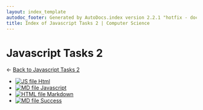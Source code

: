 ```yaml
---
layout: index_template
autodoc_footer: Generated by AutoDocs.index version 2.2.1 "hotfix - documents actually work now" ⓒ Starwort, 2020
title: Index of Javascript Tasks 2 | Computer Science
---
```


# **Javascript Tasks 2**

← [Back to Javascript Tasks 2](..)

- [![JS file](https://img.icons8.com/windows/512/03dac6/js.png) Html](Paper_1/javascript_tasks_2/html.js)
- [![MD file](https://img.icons8.com/windows/512/03dac6/regular-document.png) Javascript](Paper_1/javascript_tasks_2/javascript.md)
- [![HTML file](https://img.icons8.com/windows/512/03dac6/regular-document.png) Markdown](Paper_1/javascript_tasks_2/markdown.html)
- [![MD file](https://img.icons8.com/windows/512/03dac6/regular-document.png) Success](Paper_1/javascript_tasks_2/success.md)
